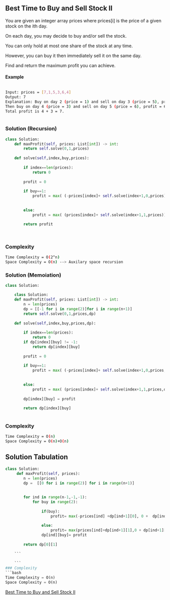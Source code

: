 ## Best Time to Buy and Sell Stock II

You are given an integer array prices where prices[i] is the price of a given stock on the ith day.

On each day, you may decide to buy and/or sell the stock.

You can only hold at most one share of the stock at any time.

However, you can buy it then immediately sell it on the same day.

Find and return the maximum profit you can achieve.
#### Example
```bash

Input: prices = [7,1,5,3,6,4]
Output: 7
Explanation: Buy on day 2 (price = 1) and sell on day 3 (price = 5), profit = 5-1 = 4.
Then buy on day 4 (price = 3) and sell on day 5 (price = 6), profit = 6-3 = 3.
Total profit is 4 + 3 = 7.



```
### Solution (Recursion)

```python
class Solution:
    def maxProfit(self, prices: List[int]) -> int:
        return self.solve(0,1,prices)
    
    def solve(self,index,buy,prices):
        
        if index==len(prices):
            return 0
        
        profit = 0
        
        if buy==1:
            profit = max( (-prices[index]+ self.solve(index+1,0,prices)) ,(0+self.solve(index+1,1,prices)) )
            
            
        else:
            profit = max( (prices[index]+ self.solve(index+1,1,prices)) ,(0+self.solve(index+1,0,prices)) )
            
        return profit
       
        
```
### Complexity
```bash
Time Complexity = O(2^n)
Space Complexity = O(n) --> Auxilary space recursion
```
### Solution (Memoiation)

```python
class Solution:

    class Solution:
    def maxProfit(self, prices: List[int]) -> int:
        n = len(prices)
        dp = [[-1 for i in range(2)]for i in range(n+1)]
        return self.solve(0,1,prices,dp)
        
    def solve(self,index,buy,prices,dp):
        
        if index==len(prices):
            return 0
        if dp[index][buy] != -1:
            return dp[index][buy]
        
        profit = 0
        
        if buy==1:
            profit = max( (-prices[index]+ self.solve(index+1,0,prices,dp)) ,(0+self.solve(index+1,1,prices,dp)) )
            
            
        else:
            profit = max( (prices[index]+ self.solve(index+1,1,prices,dp)) ,(0+self.solve(index+1,0,prices,dp)) )
            
        dp[index][buy] = profit
        
        return dp[index][buy]
        
```
### Complexity
```bash
Time Complexity = O(n)
Space Complexity = O(n)+O(n) 
```
## Solution Tabulation

```python
class Solution:
     def maxProfit(self, prices):
        n = len(prices)
        dp =  [[0 for i in range(2)] for i in range(n+1)]
        
        
        for ind in range(n-1,-1,-1):
            for buy in range(2):
                
                if(buy):
                    profit= max(-prices[ind] +dp[ind+1][0], 0 +  dp[ind+1][1])
                    
                else:
                    profit= max(prices[ind]+dp[ind+1][1],0 + dp[ind+1][0])
                dp[ind][buy]= profit
          
        return dp[0][1]
        
    ```
    
    ```
### Complexity
```bash
Time Complexity = O(n)
Space Complexity = O(n) 
```

[Best Time to Buy and Sell Stock II](https://leetcode.com/problems/best-time-to-buy-and-sell-stock-ii/)

